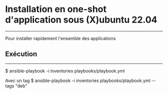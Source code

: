 # Installation en one-shot d'application sous (X)ubuntu 22.04
-----------------
Pour installer rapidement l'ensemble des applications


## Exécution
-----------------
$ ansible-playbook -i inventories playbooks/playbook.yml

Avec un tag
$ ansible-playbook -i inventories playbooks/playbook.yml --tags "deb"
